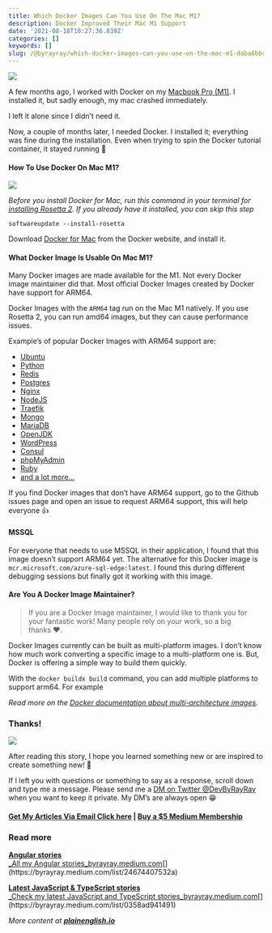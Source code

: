 ```yaml
---
title: Which Docker Images Can You Use On The Mac M1?
description: Docker Improved Their Mac M1 Support
date: '2021-08-18T10:27:36.839Z'
categories: []
keywords: []
slug: /@byrayray/which-docker-images-can-you-use-on-the-mac-m1-daba6bbc2dc5
---
```


![](/Users/devbyrayray/Downloads/medium-export-a7b31d8cfbafc479a349e86525a0598d57555fb548cdfad5aa20f48d7b4db09d/posts/md_1664876347726/img/1__DKfSUf4B2__vIvDWAMsmQhA.jpeg)

A few months ago, I worked with Docker on my [Macbook Pro (M1)](https://www.amazon.com/dp/B08N5N6RSS/ref=fs_a_mbt2_us2). I installed it, but sadly enough, my mac crashed immediately.

I left it alone since I didn’t need it.

Now, a couple of months later, I needed Docker. I installed it; everything was fine during the installation. Even when trying to spin the Docker tutorial container, it stayed running 🥳

#### How To Use Docker On Mac M1?

![](/Users/devbyrayray/Downloads/medium-export-a7b31d8cfbafc479a349e86525a0598d57555fb548cdfad5aa20f48d7b4db09d/posts/md_1664876347726/img/1__ocj7HTjW6LYM4F8T__ygVAQ.png)

_Before you install Docker for Mac, run this command in your terminal for_ [_installing Rosetta 2_](https://support.apple.com/en-us/HT211861)_. If you already have it installed, you can skip this step_

```
softwareupdate --install-rosetta
```

Download [Docker for Mac](https://docs.docker.com/desktop/mac/install/) from the Docker website, and install it.

#### **What Docker Image Is Usable On Mac M1?**

Many Docker images are made available for the M1. Not every Docker image maintainer did that. Most official Docker Images created by Docker have support for ARM64.

Docker Images with the `ARM64` tag run on the Mac M1 natively. If you use Rosetta 2, you can run amd64 images, but they can cause performance issues.

Example’s of popular Docker Images with ARM64 support are:

*   [Ubuntu](https://hub.docker.com/_/ubuntu)
*   [Python](https://hub.docker.com/_/python)
*   [Redis](https://hub.docker.com/_/redis)
*   [Postgres](https://hub.docker.com/_/postgres)
*   [Nginx](https://hub.docker.com/_/nginx)
*   [NodeJS](https://hub.docker.com/_/node)
*   [Traefik](https://hub.docker.com/_/traefik)
*   [Mongo](https://hub.docker.com/_/mongo)
*   [MariaDB](https://hub.docker.com/_/mariadb)
*   [OpenJDK](https://hub.docker.com/_/openjdk)
*   [WordPress](https://hub.docker.com/_/wordpress)
*   [Consul](https://hub.docker.com/_/consul)
*   [phpMyAdmin](https://hub.docker.com/_/phpmyadmin)
*   [Ruby](https://hub.docker.com/_/ruby)
*   [and a lot more…](https://hub.docker.com/search?q=&type=image&architecture=arm%2Carm64)

If you find Docker images that don’t have ARM64 support, go to the Github issues page and open an issue to request ARM64 support, this will help everyone 👍

#### **MSSQL**

For everyone that needs to use MSSQL in their application, I found that this image doesn’t support ARM64 yet. The alternative for this Docker image is `mcr.microsoft.com/azure-sql-edge:latest`. I found this during different debugging sessions but finally got it working with this image.

#### **Are You A Docker Image Maintainer?**

> If you are a Docker Image maintainer, I would like to thank you for your fantastic work! Many people rely on your work, so a big thanks ❤_️_.

Docker Images currently can be built as multi-platform images. I don’t know how much work converting a specific image to a multi-platform one is. But, Docker is offering a simple way to build them quickly.

With the `docker buildx build` command, you can add multiple platforms to support arm64. For example

_Read more on the_ [_Docker documentation about multi-architecture images_](https://docs.docker.com/desktop/multi-arch/#build-multi-arch-images-with-buildx)_._

### Thanks!

![](/Users/devbyrayray/Downloads/medium-export-a7b31d8cfbafc479a349e86525a0598d57555fb548cdfad5aa20f48d7b4db09d/posts/md_1664876347726/img/0__Qay6DRNLz9jUR0UQ.jpg)

After reading this story, I hope you learned something new or are inspired to create something new! 🤗

If I left you with questions or something to say as a response, scroll down and type me a message. Please send me a [DM on Twitter @DevByRayRay](https://twitter.com/@devbyrayray) when you want to keep it private. My DM’s are always open 😁

#### [Get My Articles Via Email Click here](https://byrayray.medium.com/subscribe) | [Buy a $5 Medium Membership](https://byrayray.medium.com/subscribe)

### Read more

[**Angular stories**  
_All my Angular stories_byrayray.medium.com](https://byrayray.medium.com/list/24674407532a "https://byrayray.medium.com/list/24674407532a")[](https://byrayray.medium.com/list/24674407532a)

[**Latest JavaScript & TypeScript stories**  
_Check my latest JavaScript and TypeScript stories_byrayray.medium.com](https://byrayray.medium.com/list/0358ad941491 "https://byrayray.medium.com/list/0358ad941491")[](https://byrayray.medium.com/list/0358ad941491)

_More content at_ [**_plainenglish.io_**](http://plainenglish.io)